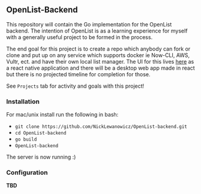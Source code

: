 ## OpenList-Backend
This repository will contain the Go implementation for the OpenList backend. The intention of OpenList is as a learning experience for myself with a generally useful project to be formed in the process. 

The end goal for this project is to create a repo which anybody can fork or clone and put up on any service which supports docker ie Now-CLI, AWS, Vultr, ect. and have their own local list manager. The UI for this lives [here](https://github.com/NickLewanowicz/OpenList-app) as a react native application and there will be a desktop web app made in react but there is no projected timeline for completion for those.

See `Projects` tab for activity and goals with this project!

### Installation
For mac/unix install run the following in bash:  
- `git clone https://github.com/NickLewanowicz/OpenList-backend.git`
- `cd OpenList-backend`
- `go build`
- `OpenList-backend`

The server is now running :)



### Configuration 
**TBD**
